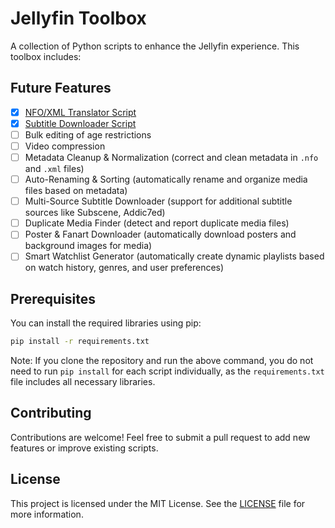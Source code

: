 # Jellyfin Toolbox

A collection of Python scripts to enhance the Jellyfin experience. This toolbox includes:

## Future Features

- [x] [NFO/XML Translator Script](docs/translate.md)
- [x] [Subtitle Downloader Script](docs/subtitle.md)
- [ ] Bulk editing of age restrictions
- [ ] Video compression
- [ ] Metadata Cleanup & Normalization (correct and clean metadata in `.nfo` and `.xml` files)
- [ ] Auto-Renaming & Sorting (automatically rename and organize media files based on metadata)
- [ ] Multi-Source Subtitle Downloader (support for additional subtitle sources like Subscene, Addic7ed)
- [ ] Duplicate Media Finder (detect and report duplicate media files)
- [ ] Poster & Fanart Downloader (automatically download posters and background images for media)
- [ ] Smart Watchlist Generator (automatically create dynamic playlists based on watch history, genres, and user preferences)

## Prerequisites

You can install the required libraries using pip:

```bash
pip install -r requirements.txt
```

Note: If you clone the repository and run the above command, you do not need to run `pip install` for each script individually, as the `requirements.txt` file includes all necessary libraries.

## Contributing

Contributions are welcome! Feel free to submit a pull request to add new features or improve existing scripts.

## License

This project is licensed under the MIT License. See the [LICENSE](LICENSE) file for more information.
